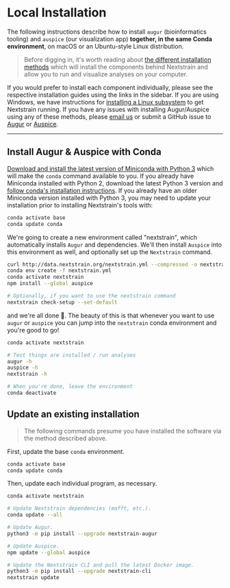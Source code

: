# Local Installation


The following instructions describe how to install `augur` (bioinformatics tooling) and `auspice` (our visualization app) **together, in the same Conda environment**, on macOS or an Ubuntu-style Linux distribution.

> Before digging in, it's worth reading about [the different installation methods](./index) which will install the components behind Nextstrain and allow you to run and visualize analyses on your computer.

If you would prefer to install each component individually, please see the respective installation guides using the links in the sidebar.
If you are using Windows, we have instructions for [installing a Linux subsystem](./windows-help) to get Nextstrain running.
If you have any issues with installing Augur/Auspice using any of these methods, please [email us](mailto:hello@nextstrain.org) or submit a GitHub issue to [Augur](https://github.com/nextstrain/augur/issues) or [Auspice](https://github.com/nextstrain/auspice/issues).


---
## Install Augur & Auspice with Conda

[Download and install the latest version of Miniconda with Python 3](https://conda.io/miniconda.html) which will make the `conda` command available to you.
If you already have Miniconda installed with Python 2, download the latest Python 3 version and [follow conda's installation instructions](https://conda.io/projects/conda/en/latest/user-guide/install/index.html).
If you already have an older Miniconda version installed with Python 3, you may need to update your installation prior to installing Nextstrain's tools with:

```sh
conda activate base
conda update conda
```

We're going to create a new environment called "nextstrain", which automatically installs `Augur` and dependencies.
We'll then install `Auspice` into this environment as well, and optionally set up the `Nextstrain` command.


```sh
curl http://data.nextstrain.org/nextstrain.yml --compressed -o nextstrain.yml
conda env create -f nextstrain.yml
conda activate nextstrain
npm install --global auspice

# Optionally, if you want to use the nextstrain command
nextstrain check-setup --set-default
```

and we're all done 🙌.
The beauty of this is that whenever you want to use `augur` or `auspice` you can jump into the `nextstrain` conda environment and you're good to go!

```sh
conda activate nextstrain

# Test things are installed / run analyses
augur -h
auspice -h
nextstrain -h

# When you're done, leave the environment
conda deactivate
```

## Update an existing installation

> The following commands presume you have installed the software via the method described above.

First, update the base `conda` environment.

```sh
conda activate base
conda update conda
```

Then, update each individual program, as necessary.

```sh
conda activate nextstrain

# Update Nextstrain dependencies (mafft, etc.).
conda update --all

# Update Augur.
python3 -m pip install --upgrade nextstrain-augur

# Update Auspice.
npm update --global auspice

# Update the Nextstrain CLI and pull the latest Docker image.
python3 -m pip install --upgrade nextstrain-cli
nextstrain update
```
